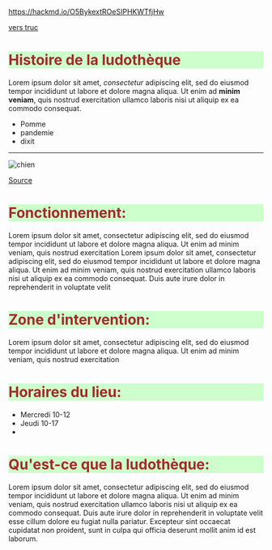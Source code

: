 <style>
    h1 {
        color: brown;
        background: #CCFFCC; 
    }
    
</style>


https://hackmd.io/O5BykextROeSIPHKWTfjHw

[vers truc](truc)


# Histoire de la ludothèque

Lorem ipsum dolor sit amet, *consectetur* adipiscing elit, sed do eiusmod tempor incididunt ut labore et dolore magna aliqua. Ut enim ad **minim veniam**, quis nostrud exercitation ullamco laboris nisi ut aliquip ex ea commodo consequat. 

- Pomme
- pandemie
- dixit

---

![chien](https://picsum.photos/id/237/200/300)

[Source](https://picsum.photos/)


<h1>Fonctionnement:</h1>

Lorem ipsum dolor sit amet, consectetur adipiscing elit, sed do eiusmod tempor incididunt ut labore et dolore magna aliqua. Ut enim ad minim veniam, quis nostrud exercitation 
Lorem ipsum dolor sit amet, consectetur adipiscing elit, sed do eiusmod tempor incididunt ut labore et dolore magna aliqua. Ut enim ad minim veniam, quis nostrud exercitation ullamco laboris nisi ut aliquip ex ea commodo consequat. Duis aute irure dolor in reprehenderit in voluptate velit 

<h1>Zone d'intervention:</h1>

Lorem ipsum dolor sit amet, consectetur adipiscing elit, sed do eiusmod tempor incididunt ut labore et dolore magna aliqua. Ut enim ad minim veniam, quis nostrud exercitation 


<h1>Horaires du lieu:</h1>

<ul>
    <li>Mercredi 10-12</li>
    <li>Jeudi 10-17</li>
    <li></li>
</ul>
<h1>Qu'est-ce que la ludothèque:</h1>

Lorem ipsum dolor sit amet, consectetur adipiscing elit, sed do eiusmod tempor incididunt ut labore et dolore magna aliqua. Ut enim ad minim veniam, quis nostrud exercitation ullamco laboris nisi ut aliquip ex ea commodo consequat. Duis aute irure dolor in reprehenderit in voluptate velit esse cillum dolore eu fugiat nulla pariatur. Excepteur sint occaecat cupidatat non proident, sunt in culpa qui officia deserunt mollit anim id est laborum.
    
    
</body>
